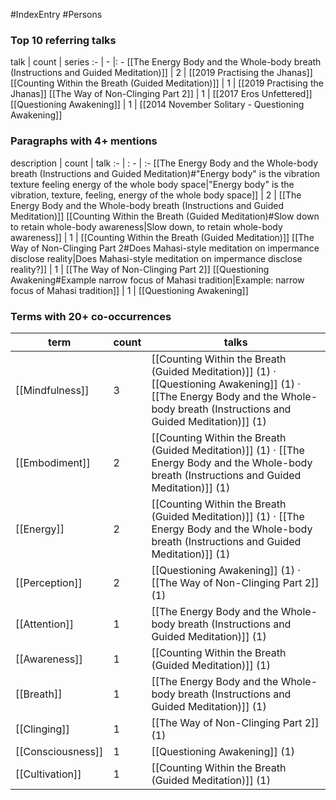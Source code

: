 #IndexEntry #Persons

### Top 10 referring talks
talk | count | series
:- | - |: -
[[The Energy Body and the Whole-body breath (Instructions and Guided Meditation)]] | 2 | [[2019 Practising the Jhanas]]
[[Counting Within the Breath (Guided Meditation)]] | 1 | [[2019 Practising the Jhanas]]
[[The Way of Non-Clinging Part 2]] | 1 | [[2017 Eros Unfettered]]
[[Questioning Awakening]] | 1 | [[2014 November Solitary - Questioning Awakening]]

### Paragraphs with 4+ mentions
description | count | talk
:- | : - | :-
[[The Energy Body and the Whole-body breath (Instructions and Guided Meditation)#"Energy body" is the vibration texture feeling energy of the whole body space\|"Energy body" is the vibration, texture, feeling, energy of the whole body space]] | 2 | [[The Energy Body and the Whole-body breath (Instructions and Guided Meditation)]]
[[Counting Within the Breath (Guided Meditation)#Slow down to retain whole-body awareness\|Slow down, to retain whole-body awareness]] | 1 | [[Counting Within the Breath (Guided Meditation)]]
[[The Way of Non-Clinging Part 2#Does Mahasi-style meditation on impermance disclose reality\|Does Mahasi-style meditation on impermance disclose reality?]] | 1 | [[The Way of Non-Clinging Part 2]]
[[Questioning Awakening#Example narrow focus of Mahasi tradition\|Example: narrow focus of Mahasi tradition]] | 1 | [[Questioning Awakening]]

### Terms with 20+ co-occurrences
term | count | talks
-|-|-
[[Mindfulness]] | 3 | <span class="counts">[[Counting Within the Breath (Guided Meditation)]] (1) · [[Questioning Awakening]] (1) · [[The Energy Body and the Whole-body breath (Instructions and Guided Meditation)]] (1)</span> 
[[Embodiment]] | 2 | <span class="counts">[[Counting Within the Breath (Guided Meditation)]] (1) · [[The Energy Body and the Whole-body breath (Instructions and Guided Meditation)]] (1)</span> 
[[Energy]] | 2 | <span class="counts">[[Counting Within the Breath (Guided Meditation)]] (1) · [[The Energy Body and the Whole-body breath (Instructions and Guided Meditation)]] (1)</span> 
[[Perception]] | 2 | <span class="counts">[[Questioning Awakening]] (1) · [[The Way of Non-Clinging Part 2]] (1)</span> 
[[Attention]] | 1 | <span class="counts">[[The Energy Body and the Whole-body breath (Instructions and Guided Meditation)]] (1)</span> 
[[Awareness]] | 1 | <span class="counts">[[Counting Within the Breath (Guided Meditation)]] (1)</span> 
[[Breath]] | 1 | <span class="counts">[[The Energy Body and the Whole-body breath (Instructions and Guided Meditation)]] (1)</span> 
[[Clinging]] | 1 | <span class="counts">[[The Way of Non-Clinging Part 2]] (1)</span> 
[[Consciousness]] | 1 | <span class="counts">[[Questioning Awakening]] (1)</span> 
[[Cultivation]] | 1 | <span class="counts">[[Counting Within the Breath (Guided Meditation)]] (1)</span> 

